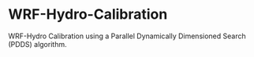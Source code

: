 # WRF-Hydro-Calibration
WRF-Hydro Calibration using a Parallel Dynamically Dimensioned Search (PDDS) algorithm.
